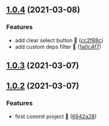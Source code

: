 ## [1.0.4](https://github.com/fz6m/yarn-resolutions/compare/v1.0.3...v1.0.4) (2021-03-08)


### Features

* add clear select button 🍒 ([cc2f88c](https://github.com/fz6m/yarn-resolutions/commit/cc2f88cee4b43382d14fd04e8fafc58817c64ee3))
* add custom deps filter 🍰 ([1a0c4f7](https://github.com/fz6m/yarn-resolutions/commit/1a0c4f7c3d36c8fe8d28726680d960ad03c9e414))



## [1.0.3](https://github.com/fz6m/yarn-resolutions/compare/v1.0.2...v1.0.3) (2021-03-07)



## [1.0.2](https://github.com/fz6m/yarn-resolutions/compare/6942a2830c8e9a71b8ad8b0d3c0e3fc9c351ad4d...v1.0.2) (2021-03-07)


### Features

* first commit project 🌸 ([6942a28](https://github.com/fz6m/yarn-resolutions/commit/6942a2830c8e9a71b8ad8b0d3c0e3fc9c351ad4d))




